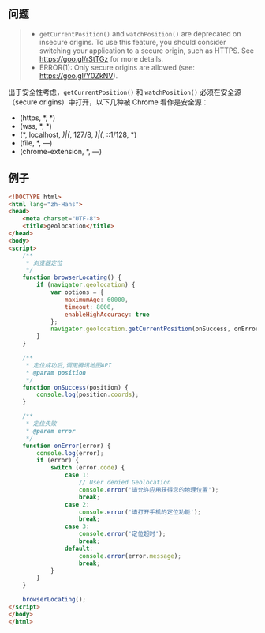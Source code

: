 
## 问题
> - `getCurrentPosition()` and `watchPosition()` are deprecated on insecure origins. To use this feature, you should consider switching your application to a secure origin, such as HTTPS. See https://goo.gl/rStTGz for more details.
> - ERROR(1): Only secure origins are allowed (see: https://goo.gl/Y0ZkNV). 
 
出于安全性考虑，`getCurrentPosition()` 和 `watchPosition()` 必须在安全源（secure origins）中打开，以下几种被 Chrome 看作是安全源：
- (https, *, *)
- (wss, *, *)
- (*, localhost, *)|(*, 127/8, *)|(*, ::1/128, *)
- (file, *, —)
- (chrome-extension, *, —) 


## 例子
```html
<!DOCTYPE html>
<html lang="zh-Hans">
<head>
    <meta charset="UTF-8">
    <title>geolocation</title>
</head>
<body>
<script>
    /**
     * 浏览器定位
     */
    function browserLocating() {
        if (navigator.geolocation) {
            var options = {
                maximumAge: 60000,
                timeout: 8000,
                enableHighAccuracy: true
            };
            navigator.geolocation.getCurrentPosition(onSuccess, onError, options);
        }
    }

    /**
     * 定位成功后,调用腾讯地图API
     * @param position
     */
    function onSuccess(position) {
        console.log(position.coords);
    }

    /**
     * 定位失败
     * @param error
     */
    function onError(error) {
        console.log(error);
        if (error) {
            switch (error.code) {
                case 1:
                    // User denied Geolocation
                    console.error('请允许应用获得您的地理位置');
                    break;
                case 2:
                    console.error('请打开手机的定位功能');
                    break;
                case 3:
                    console.error('定位超时');
                    break;
                default:
                    console.error(error.message);
                    break;
            }
        }
    }

    browserLocating();
</script>
</body>
</html>
```
